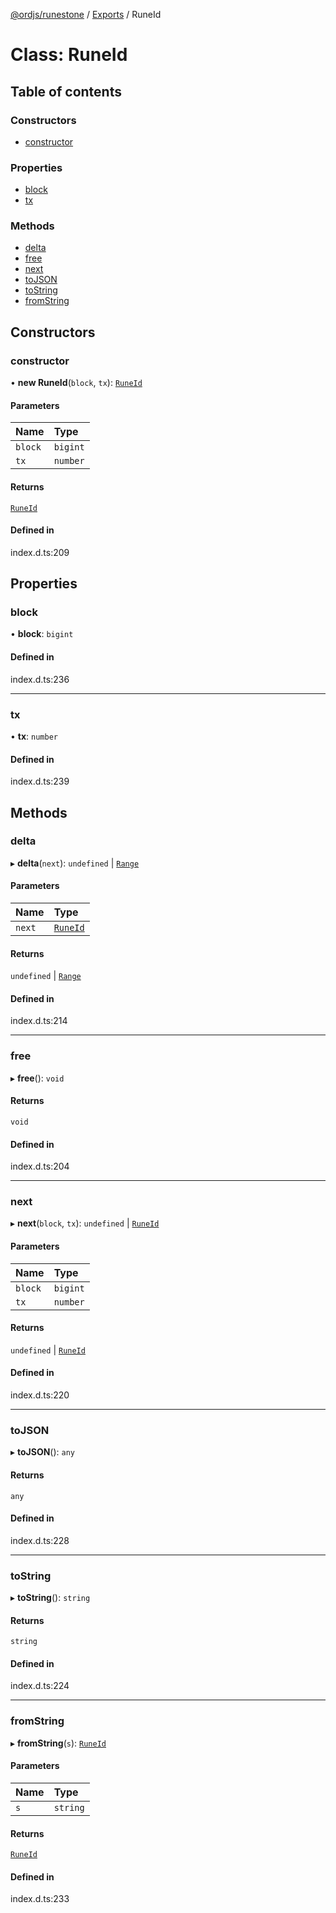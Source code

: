 [@ordjs/runestone](../README.md) / [Exports](../modules.md) / RuneId

# Class: RuneId

## Table of contents

### Constructors

- [constructor](RuneId.md#constructor)

### Properties

- [block](RuneId.md#block)
- [tx](RuneId.md#tx)

### Methods

- [delta](RuneId.md#delta)
- [free](RuneId.md#free)
- [next](RuneId.md#next)
- [toJSON](RuneId.md#tojson)
- [toString](RuneId.md#tostring)
- [fromString](RuneId.md#fromstring)

## Constructors

### constructor

• **new RuneId**(`block`, `tx`): [`RuneId`](RuneId.md)

#### Parameters

| Name | Type |
| :------ | :------ |
| `block` | `bigint` |
| `tx` | `number` |

#### Returns

[`RuneId`](RuneId.md)

#### Defined in

index.d.ts:209

## Properties

### block

• **block**: `bigint`

#### Defined in

index.d.ts:236

___

### tx

• **tx**: `number`

#### Defined in

index.d.ts:239

## Methods

### delta

▸ **delta**(`next`): `undefined` \| [`Range`](Range.md)

#### Parameters

| Name | Type |
| :------ | :------ |
| `next` | [`RuneId`](RuneId.md) |

#### Returns

`undefined` \| [`Range`](Range.md)

#### Defined in

index.d.ts:214

___

### free

▸ **free**(): `void`

#### Returns

`void`

#### Defined in

index.d.ts:204

___

### next

▸ **next**(`block`, `tx`): `undefined` \| [`RuneId`](RuneId.md)

#### Parameters

| Name | Type |
| :------ | :------ |
| `block` | `bigint` |
| `tx` | `number` |

#### Returns

`undefined` \| [`RuneId`](RuneId.md)

#### Defined in

index.d.ts:220

___

### toJSON

▸ **toJSON**(): `any`

#### Returns

`any`

#### Defined in

index.d.ts:228

___

### toString

▸ **toString**(): `string`

#### Returns

`string`

#### Defined in

index.d.ts:224

___

### fromString

▸ **fromString**(`s`): [`RuneId`](RuneId.md)

#### Parameters

| Name | Type |
| :------ | :------ |
| `s` | `string` |

#### Returns

[`RuneId`](RuneId.md)

#### Defined in

index.d.ts:233
